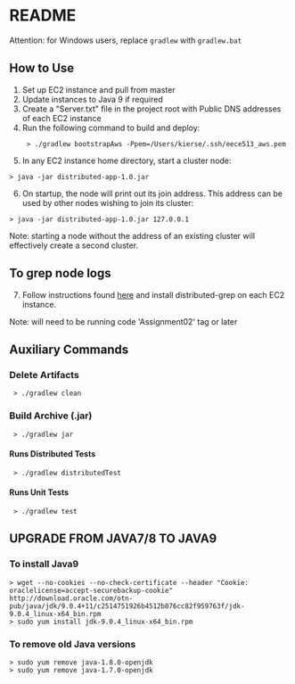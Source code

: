 # README #

Attention: for Windows users, replace `gradlew` with `gradlew.bat`

## How to Use ##
1. Set up EC2 instance and pull from master
2. Update instances to Java 9 if required
3. Create a "Server.txt" file in the project root with Public DNS addresses of each EC2 instance
4. Run the following command to build and deploy:
    ```
     > ./gradlew bootstrapAws -Ppem=/Users/kierse/.ssh/eece513_aws.pem
    ```
5. In any EC2 instance home directory, start a cluster node:
```
> java -jar distributed-app-1.0.jar
```
6. On startup, the node will print out its join address. This address can be used by other nodes wishing to join its cluster:
````
> java -jar distributed-app-1.0.jar 127.0.0.1
````
Note: starting a node without the address of an existing cluster will effectively create a second cluster.

## To grep node logs ##
7. Follow instructions found [here](https://bitbucket.org/eece513/distributed-grep) and install distributed-grep on each EC2 instance.

Note: will need to be running code 'Assignment02' tag or later

## Auxiliary Commands ##

### Delete Artifacts ###
```
 > ./gradlew clean 
```

### Build Archive (.jar) ###

```
 > ./gradlew jar
```

#### Runs Distributed Tests ####
```
 > ./gradlew distributedTest
```

#### Runs Unit Tests ####
```
 > ./gradlew test
```

## UPGRADE FROM JAVA7/8 TO JAVA9 ###

### To install Java9 ###

```
> wget --no-cookies --no-check-certificate --header "Cookie: oraclelicense=accept-securebackup-cookie" http://download.oracle.com/otn-pub/java/jdk/9.0.4+11/c2514751926b4512b076cc82f959763f/jdk-9.0.4_linux-x64_bin.rpm
> sudo yum install jdk-9.0.4_linux-x64_bin.rpm
```

### To remove old Java versions ###

```
> sudo yum remove java-1.8.0-openjdk
> sudo yum remove java-1.7.0-openjdk
```
